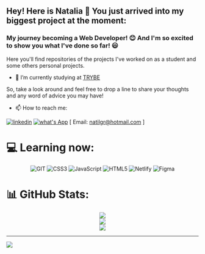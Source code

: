 ## Hey! Here is Natalia 👋 You just arrived into my biggest project at the moment: 
### My journey becoming a Web Developer! :blush: And I'm so excited to show you what I've done so far! :smiley:

Here you'll find repositories of the projects I've worked on as a student and some 
others personal projects.

- 🔭 I’m currently studying at [TRYBE](https://www.betrybe.com/)

So, take a look around and feel free to drop a line to share your thoughts and any word of advice you  may have!

- 📫 How to reach me:

[![linkedin](https://img.shields.io/badge/linkedin-0A66C2?style=flat&logo=linkedin&logoColor=white)](https://www.linkedin.com/in/dev-natalia-ribeiro/)
[![what's App](https://img.shields.io/badge/WhatsApp-25D366?style=flat&logo=whatsapp&logoColor=white)](https://faq.whatsapp.com/5551992075245/?helpref=uf_share)
[ Email: natilgr@hotmail.com ]


# 💻 Learning now:

<div align="center">

![GIT](https://img.shields.io/badge/GIT-E44C30?style=flat&logo=git&logoColor=white) ![CSS3](https://img.shields.io/badge/css3-%231572B6.svg?style=flat&logo=css3&logoColor=white) ![JavaScript](https://img.shields.io/badge/javascript-%23323330.svg?style=flat&logo=javascript&logoColor=%23F7DF1E) ![HTML5](https://img.shields.io/badge/html5-%23E34F26.svg?style=flat&logo=html5&logoColor=white) ![Netlify](https://img.shields.io/badge/netlify-%23000000.svg?style=flat&logo=netlify&logoColor=#00C7B7) ![Figma](https://img.shields.io/badge/figma-%23F24E1E.svg?style=flat&logo=figma&logoColor=white)

</div>
  
# 📊 GitHub Stats:

<div align="center">

![](https://github-readme-stats.vercel.app/api?username=nataliaribeiro-dev&show_icons=true&theme=radical&hide_border=false&include_all_commits=true&count_private=false)<br/>
![](https://github-readme-streak-stats.herokuapp.com/?user=nataliaribeiro-dev&theme=radical&hide_border=false)<br/>
![](https://github-readme-stats.vercel.app/api/top-langs/?username=nataliaribeiro-dev&theme=radical&hide_border=false&include_all_commits=true&count_private=false&layout=compact)

</div>
  
---
[![](https://visitcount.itsvg.in/api?id=nataliaribeiro-dev&icon=0&color=0)](https://visitcount.itsvg.in)

<!-- Proudly created with GPRM ( https://gprm.itsvg.in ) -->

<!--
**nataliaribeiro-dev/nataliaribeiro-dev** is a ✨ _special_ ✨ repository because its `README.md` (this file) appears on your GitHub profile.

Here are some ideas to get you started:

- 🔭 I’m currently working on ...
- 🌱 I’m currently learning ...
- 👯 I’m looking to collaborate on ...
- 🤔 I’m looking for help with ...
- 💬 Ask me about ...
- 📫 How to reach me: ...
- 😄 Pronouns: ...
- ⚡ Fun fact: ...
-->
